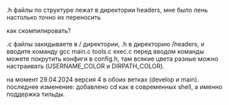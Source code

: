 .h файлы по структуре лежат в директории headers, мне было лень настолько точно их переносить

как скомпилировать?

.c файлы закидываете в / директории, .h в директорию /headers, и вводите команду
gcc main.c tools.c exec.c
перед вводом команды можете покрутить конфиги в config.h, там всякие цвета разные можно настраивать (USERNAME_COLOR и DIRPATH_COLOR).

на момент 29.04.2024 версия 4 в обоих ветках (develop и main).
последнее изменение: добавлено cd как в современных shell, а именно поддержка тильды.
